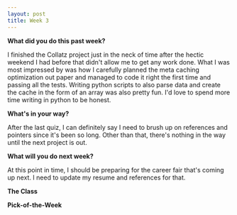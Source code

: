 ```yaml
---
layout: post
title: Week 3
---
```


**What did you do this past week?**

I finished the Collatz project just in the neck of time after the hectic weekend I had before that didn't allow me to get any work done. What I was most impressed by was how I carefully planned the meta caching optimization out paper and managed to code it right the first time and passing all the tests. Writing python scripts to also parse data and create the cache in the form of an array was also pretty fun. I'd love to spend more time writing in python to be honest.

**What's in your way?**

After the last quiz, I can definitely say I need to brush up on references and pointers since it's been so long. Other than that, there's nothing in the way until the next project is out.

**What will you do next week?**

At this point in time, I should be preparing for the career fair that's coming up next. I need to update my resume and references for that.

**The Class**



**Pick-of-the-Week**

